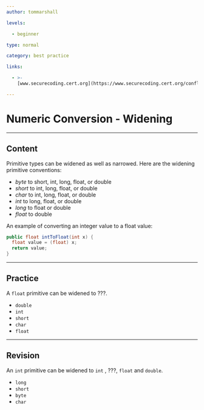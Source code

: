 ```yaml
---
author: tommarshall

levels:

  - beginner

type: normal

category: best practice

links:

  - >-
    [www.securecoding.cert.org](https://www.securecoding.cert.org/confluence/display/java/NUM13-J.+Avoid+loss+of+precision+when+converting+primitive+integers+to+floating-point){website}

---
```

# Numeric Conversion - Widening

---
## Content

Primitive types can be widened as well as narrowed. Here are the widening primitive conventions:
- *byte* to short, int, long, float, or double
- *short* to int, long, float, or double
- *char* to int, long, float, or double
- *int* to long, float, or double
- *long* to float or double
- *float* to double

An example of converting an integer value to a float value:

```java
public float intToFloat(int x) {
  float value = (float) x;
  return value;
}
```

---
## Practice

A `float` primitive can be widened to ???.

- `double` 
- `int` 
- `short` 
- `char` 
- `float`

---
## Revision

An `int` primitive can be widened to `int` , ???, `float` and `double`.

- `long` 
- `short` 
- `byte` 
- `char`